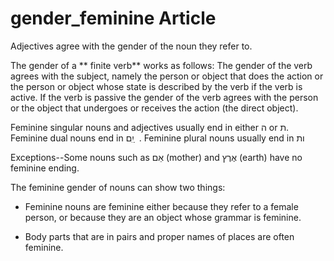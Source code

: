 # gender_feminine Article

Adjectives agree with the gender of the noun they refer to.

The gender of a ** finite verb** works as follows: The gender of the verb agrees with the subject, namely the person or object that does the action or the person or object whose state is described by the verb if the verb is active. If the verb is passive the gender of the verb agrees with the person or the object that undergoes or receives the action (the direct object).






Feminine singular nouns and adjectives usually end in either ה or ת. Feminine dual nouns end in יִִם ַ  . Feminine plural nouns usually end in ות

Exceptions--Some nouns such as אֵם (mother) and אֶרֶץ (earth) have no feminine ending. 

The feminine gender of nouns can show two things:

* Feminine nouns are feminine either because they refer to a female person, or because they are an object whose grammar is feminine. 

* Body parts that are in pairs and proper names of places are often feminine.